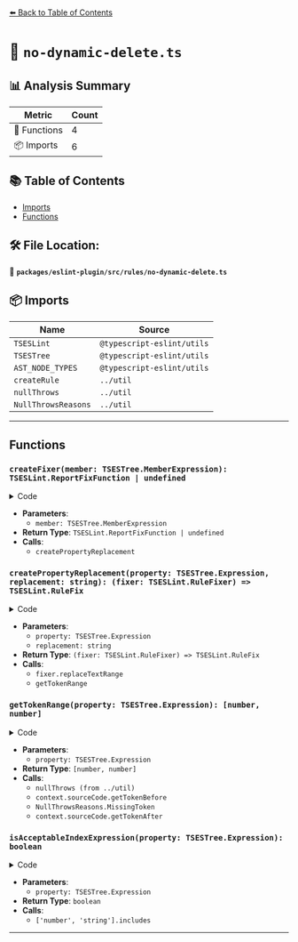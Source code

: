 [⬅️ Back to Table of Contents](../../../../index.md)

# 📄 `no-dynamic-delete.ts`

## 📊 Analysis Summary

| Metric | Count |
|--------|-------|
| 🔧 Functions | 4 |
| 📦 Imports | 6 |

## 📚 Table of Contents

- [Imports](#imports)
- [Functions](#functions)

## 🛠️ File Location:
📂 **`packages/eslint-plugin/src/rules/no-dynamic-delete.ts`**

## 📦 Imports

| Name | Source |
|------|--------|
| `TSESLint` | `@typescript-eslint/utils` |
| `TSESTree` | `@typescript-eslint/utils` |
| `AST_NODE_TYPES` | `@typescript-eslint/utils` |
| `createRule` | `../util` |
| `nullThrows` | `../util` |
| `NullThrowsReasons` | `../util` |


---

## Functions

### `createFixer(member: TSESTree.MemberExpression): TSESLint.ReportFixFunction | undefined`

<details><summary>Code</summary>

```ts
function createFixer(
      member: TSESTree.MemberExpression,
    ): TSESLint.ReportFixFunction | undefined {
      if (
        member.property.type === AST_NODE_TYPES.Literal &&
        typeof member.property.value === 'string'
      ) {
        return createPropertyReplacement(
          member.property,
          `.${member.property.value}`,
        );
      }

      return undefined;
    }
```
</details>

- **Parameters**:
  - `member: TSESTree.MemberExpression`
- **Return Type**: `TSESLint.ReportFixFunction | undefined`
- **Calls**:
  - `createPropertyReplacement`
### `createPropertyReplacement(property: TSESTree.Expression, replacement: string): (fixer: TSESLint.RuleFixer) => TSESLint.RuleFix`

<details><summary>Code</summary>

```ts
function createPropertyReplacement(
      property: TSESTree.Expression,
      replacement: string,
    ) {
      return (fixer: TSESLint.RuleFixer): TSESLint.RuleFix =>
        fixer.replaceTextRange(getTokenRange(property), replacement);
    }
```
</details>

- **Parameters**:
  - `property: TSESTree.Expression`
  - `replacement: string`
- **Return Type**: `(fixer: TSESLint.RuleFixer) => TSESLint.RuleFix`
- **Calls**:
  - `fixer.replaceTextRange`
  - `getTokenRange`
### `getTokenRange(property: TSESTree.Expression): [number, number]`

<details><summary>Code</summary>

```ts
function getTokenRange(property: TSESTree.Expression): [number, number] {
      return [
        nullThrows(
          context.sourceCode.getTokenBefore(property),
          NullThrowsReasons.MissingToken('token before', 'property'),
        ).range[0],
        nullThrows(
          context.sourceCode.getTokenAfter(property),
          NullThrowsReasons.MissingToken('token after', 'property'),
        ).range[1],
      ];
    }
```
</details>

- **Parameters**:
  - `property: TSESTree.Expression`
- **Return Type**: `[number, number]`
- **Calls**:
  - `nullThrows (from ../util)`
  - `context.sourceCode.getTokenBefore`
  - `NullThrowsReasons.MissingToken`
  - `context.sourceCode.getTokenAfter`
### `isAcceptableIndexExpression(property: TSESTree.Expression): boolean`

<details><summary>Code</summary>

```ts
function isAcceptableIndexExpression(property: TSESTree.Expression): boolean {
  return (
    (property.type === AST_NODE_TYPES.Literal &&
      ['number', 'string'].includes(typeof property.value)) ||
    (property.type === AST_NODE_TYPES.UnaryExpression &&
      property.operator === '-' &&
      property.argument.type === AST_NODE_TYPES.Literal &&
      typeof property.argument.value === 'number')
  );
}
```
</details>

- **Parameters**:
  - `property: TSESTree.Expression`
- **Return Type**: `boolean`
- **Calls**:
  - `['number', 'string'].includes`

---